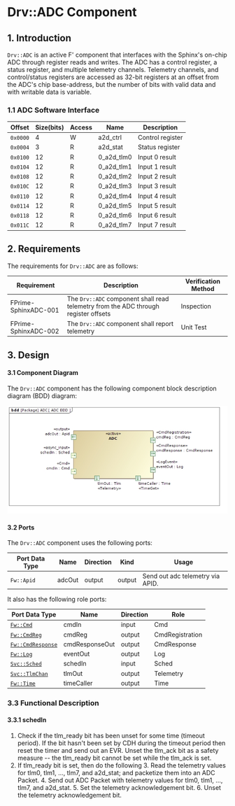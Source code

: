 # Drv::ADC Component

## 1. Introduction

`Drv::ADC` is an active F' component that interfaces with the Sphinx's on-chip ADC through register reads and writes. The ADC has a control register, a status register, and multiple telemetry channels. Telemetry channels, and control/status registers are accessed as 32-bit registers at an offset from the ADC's chip base-address, but the number of bits with valid data and with writable data is variable.

### 1.1 ADC Software Interface
Offset   | Size(bits) | Access | Name | Description |
---------|----|---|------------|------------------|
`0x0000` | 4  | W | a2d_ctrl   | Control register |
`0x0004` | 3  | R | a2d_stat   | Status register  |
`0x0100` | 12 | R | 0_a2d_tlm0 | Input 0 result   |
`0x0104` | 12 | R | 0_a2d_tlm1 | Input 1 result   |
`0x0108` | 12 | R | 0_a2d_tlm2 | Input 2 result   |
`0x010C` | 12 | R | 0_a2d_tlm3 | Input 3 result   |
`0x0110` | 12 | R | 0_a2d_tlm4 | Input 4 result   |
`0x0114` | 12 | R | 0_a2d_tlm5 | Input 5 result   |
`0x0118` | 12 | R | 0_a2d_tlm6 | Input 6 result   |
`0x011C` | 12 | R | 0_a2d_tlm7 | Input 7 result   |


## 2. Requirements

The requirements for `Drv::ADC` are as follows:

Requirement | Description | Verification Method |
----------- | ----------- | -------------------
FPrime-SphinxADC-001 | The `Drv::ADC` component shall read telemetry from the ADC through register offsets | Inspection |
FPrime-SphinxADC-002 | The `Drv::ADC` component shall report telemetry | Unit Test |


## 3. Design

#### 3.1 Component Diagram

The `Drv::ADC` component has the following component block description diagram (BDD) diagram:

![`Drv::ADC` Diagram](img/ADC_BDD.jpg "Drv::ADC")

#### 3.2 Ports

The `Drv::ADC` component uses the following ports:

| Port Data Type                     | Name          | Direction | Kind          | Usage                                                    |
|------------------------------------|---------------|-----------|---------------|----------------------------------------------------------|
| `Fw::Apid`                         | adcOut        | output    | output        | Send out adc telemetry via APID.                         |

It also has the following role ports:

| Port Data Type                                        | Name           | Direction | Role            |
|-------------------------------------------------------|----------------|-----------|-----------------|
| [`Fw::Cmd`](../../../../Fw/Cmd/docs/sdd.md)           | cmdIn          | input     | Cmd             |
| [`Fw::CmdReg`](../../../../Fw/Cmd/docs/sdd.md)        | cmdReg         | output    | CmdRegistration |
| [`Fw::CmdResponse`](..././../../Fw/Cmd/docs/sdd.md)   | cmdResponseOut | output    | CmdResponse     |
| [`Fw::Log`](../../../../Fw/Log/docs/sdd.md)           | eventOut       | output    | Log             |
| [`Svc::Sched`](../../../../Svc/Sched/docs/sdd.md)     | schedIn        | input     | Sched           |
| [`Svc::TlmChan`](../../../../Svc/TlmChan/docs/sdd.md) | tlmOut         | output    | Telemetry       |
| [`Fw::Time`](../../../../Fw/Time/docs/sdd.md)         | timeCaller     | output    | Time            |

### 3.3 Functional Description

#### 3.3.1 schedIn

1. Check if the tlm_ready bit has been unset for some time (timeout period). If the bit hasn't been set by CDH during the timeout period then reset the timer and send out an EVR. Unset the tlm_ack bit as a safety measure -- the tlm_ready bit cannot be set while the tlm_ack is set.
2. If tlm_ready bit is set, then do the following
    3. Read the telemetry values for tlm0, tlm1, ..., tlm7, and a2d_stat; and packetize them into an ADC Packet.
    4. Send out ADC Packet with telemetry values for tlm0, tlm1, ..., tlm7, and a2d_stat.
    5. Set the telemetry acknowledgement bit.
    6. Unset the telemetry acknowledgement bit.
